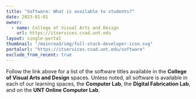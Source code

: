 ```yaml
---
title: "Software: What is available to students?"
date: 2023-01-01
owner:
  - name: College of Visual Arts and Design
    url: https://itservices.cvad.unt.edu
layout: single-portal
thumbnail: "/mainroad/img/full-stack-developer-icon.svg"
portalurl: "https://itservices.cvad.unt.edu/software"
exclude_from_recent: true
---
```

Follow the link above for a list of the software titles available in the <b>College of Visual Arts and Design</b> spaces. Unless noted, all software is available in each of our learning spaces, the <b>Computer Lab</b>, the <b>Digital Fabrication Lab</b>, and on the <b>UNT Online Computer Lab</b>.